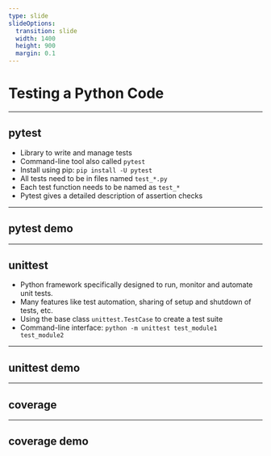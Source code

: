 ```yaml
---
type: slide
slideOptions:
  transition: slide
  width: 1400
  height: 900
  margin: 0.1
---
```


<style>
  .reveal strong {
    font-weight: bold;
    color: orange;
  }
  .reveal p {
    text-align: left;
  }
  .reveal section h1 {
    color: orange;
  }
  .reveal section h2 {
    color: orange;
  }
</style>

# Testing a Python Code

---

## pytest

- Library to write and manage tests
- Command-line tool also called `pytest`
- Install using pip: `pip install -U pytest`
- All tests need to be in files named `test_*.py`
- Each test function needs to be named as `test_*`
- Pytest gives a detailed description of assertion checks

---

## pytest demo

---

## unittest

- Python framework specifically designed to run, monitor and automate unit tests.
- Many features like test automation, sharing of setup and shutdown of tests, etc.
- Using the base class `unittest.TestCase` to create a test suite
- Command-line interface: `python -m unittest test_module1 test_module2`

---

## unittest demo

---

## coverage

---

## coverage demo
